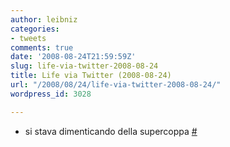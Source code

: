 ```yaml
---
author: leibniz
categories:
- tweets
comments: true
date: '2008-08-24T21:59:59Z'
slug: life-via-twitter-2008-08-24
title: Life via Twitter (2008-08-24)
url: "/2008/08/24/life-via-twitter-2008-08-24/"
wordpress_id: 3028

---
```

* si stava dimenticando della supercoppa [#](https://twitter.com/leibniz/statuses/897501888)


